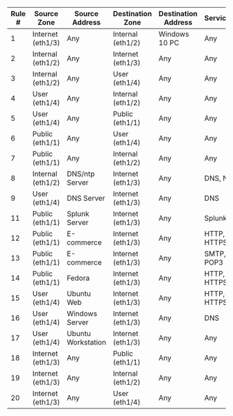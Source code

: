 

| Rule # | Source Zone       | Source Address  | Destination Zone  | Destination Address | Service(s)    | Action   |
|-------|-------------------|-----------------|-------------------|---------------------|---------------|----------|
| 1     | Internet (eth1/3)  | Any             | Internal (eth1/2)        | Windows 10 PC       | Any           | Allow    |
| 2     | Internal (eth1/2)        | Any             | Internet (eth1/3)  | Any                 | Any           | Allow    |
| 3     | Internal (eth1/2)        | Any             | User (eth1/4)   | Any                 | Any           | Allow    |
| 4     | User (eth1/4)   | Any             | Internal (eth1/2)        | Any                 | Any           | Allow    |
| 5     | User (eth1/4)   | Any             | Public (eth1/1)     | Any                 | Any           | Allow    |
| 6     | Public (eth1/1)     | Any             | User (eth1/4)   | Any                 | Any           | Allow    |
| 7     | Public (eth1/1)     | Any             | Internal (eth1/2)        | Any                 | Any           | Allow    |
| 8     | Internal (eth1/2)        | DNS/ntp Server  | Internet (eth1/3)  | Any                 | DNS, NTP      | Allow    |
| 9     | User (eth1/4)   | DNS Server      | Internet (eth1/3)  | Any                 | DNS           | Allow    |
| 11    | Public (eth1/1)     | Splunk Server   | Internet (eth1/3)  | Any                 | Splunk        | Allow    |
| 12    | Public (eth1/1)     | E-commerce      | Internet (eth1/3)  | Any                 | HTTP, HTTPS   | Allow    |
| 13    | Public (eth1/1)     | E-commerce      | Internet (eth1/3)  | Any                 | SMTP, POP3    | Allow    |
| 14    | Public (eth1/1)     | Fedora          | Internet (eth1/3)  | Any                 | HTTP, HTTPS   | Allow    |
| 15    | User (eth1/4)   | Ubuntu Web      | Internet (eth1/3)  | Any                 | HTTP, HTTPS   | Allow    |
| 16    | User (eth1/4)   | Windows Server  | Internet (eth1/3)  | Any                 | DNS           | Allow    |
| 17    | User (eth1/4)   | Ubuntu Workstation | Internet (eth1/3) | Any              | Any           | Allow    |
| 18    | Internet (eth1/3)  | Any             | Public (eth1/1)     | Any                 | Any           | Deny     |
| 19    | Internet (eth1/3)  | Any             | Internal (eth1/2)        | Any                 | Any           | Deny     |
| 20    | Internet (eth1/3)  | Any             | User (eth1/4)   | Any                 | Any           | Deny     |
